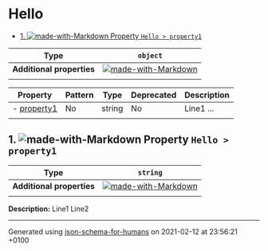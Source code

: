 # Hello

- [1. ![made-with-Markdown](https://img.shields.io/badge/Optional-yellow) Property `Hello > property1`](#property1)

| Type | `object` |
| ---- | --- |
| **Additional properties** |[![made-with-Markdown](https://img.shields.io/badge/Any%20type-allowed-green)](# "Additional Properties of any type are allowed.")|
|  |  |

| Property | Pattern | Type | Deprecated | Description |
| -------- | ------- | ---- | ---------- | ----------- |
|-  [property1](#property1)|No|string|No|Line1 ...|
|  |  |  |  |  |

## <a name="property1"></a>1. ![made-with-Markdown](https://img.shields.io/badge/Optional-yellow) Property `Hello > property1`

| Type | `string` |
| ---- | --- |
| **Additional properties** |[![made-with-Markdown](https://img.shields.io/badge/Any%20type-allowed-green)](# "Additional Properties of any type are allowed.")|
|  |  |

**Description:** Line1
Line2

----------------------------------------------------------------------------------------------------------------------------
Generated using [json-schema-for-humans](https://github.com/coveooss/json-schema-for-humans) on 2021-02-12 at 23:56:21 +0100